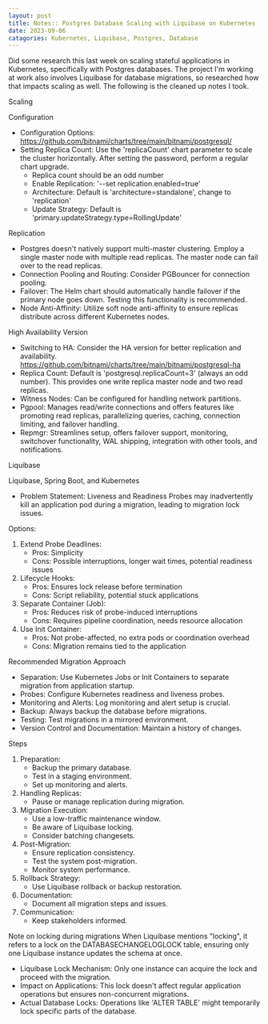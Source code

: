 ```yaml
---
layout: post
title: Notes:: Postgres Database Scaling with Liquibase on Kubernetes
date: 2023-09-06
catagories: Kubernetes, Liquibase, Postgres, Database
---
```

Did some research this last week on scaling stateful applications in Kubernetes, specifically with Postgres databases. The project I'm working at work also involves Liquibase for database migrations, so researched how that impacts scaling as well. The following is the cleaned up notes I took.

Scaling

Configuration
- Configuration Options: https://github.com/bitnami/charts/tree/main/bitnami/postgresql/
- Setting Replica Count: Use the 'replicaCount' chart parameter to scale the cluster horizontally. After setting the password, perform a regular chart upgrade.
  - Replica count should be an odd number
  - Enable Replication: '--set replication.enabled=true'
  - Architecture: Default is 'architecture=standalone', change to 'replication'
  - Update Strategy: Default is 'primary.updateStrategy.type=RollingUpdate'

Replication
- Postgres doesn't natively support multi-master clustering. Employ a single master node with multiple read replicas. The master node can fail over to the read replicas.
- Connection Pooling and Routing: Consider PGBouncer for connection pooling.
- Failover: The Helm chart should automatically handle failover if the primary node goes down. Testing this functionality is recommended.
- Node Anti-Affinity: Utilize soft node anti-affinity to ensure replicas distribute across different Kubernetes nodes.

High Availability Version
- Switching to HA: Consider the HA version for better replication and availability. https://github.com/bitnami/charts/tree/main/bitnami/postgresql-ha
- Replica Count: Default is 'postgresql.replicaCount=3' (always an odd number). This provides one write replica master node and two read replicas.
- Witness Nodes: Can be configured for handling network partitions.
- Pgpool: Manages read/write connections and offers features like promoting read replicas, parallelizing queries, caching, connection limiting, and failover handling.
- Repmgr: Streamlines setup, offers failover support, monitoring, switchover functionality, WAL shipping, integration with other tools, and notifications.

Liquibase

Liquibase, Spring Boot, and Kubernetes
- Problem Statement: Liveness and Readiness Probes may inadvertently kill an application pod during a migration, leading to migration lock issues.

Options:
1. Extend Probe Deadlines:
   - Pros: Simplicity
   - Cons: Possible interruptions, longer wait times, potential readiness issues
2. Lifecycle Hooks:
   - Pros: Ensures lock release before termination
   - Cons: Script reliability, potential stuck applications
3. Separate Container (Job):
   - Pros: Reduces risk of probe-induced interruptions
   - Cons: Requires pipeline coordination, needs resource allocation
4. Use Init Container:
   - Pros: Not probe-affected, no extra pods or coordination overhead
   - Cons: Migration remains tied to the application

Recommended Migration Approach
- Separation: Use Kubernetes Jobs or Init Containers to separate migration from application startup.
- Probes: Configure Kubernetes readiness and liveness probes.
- Monitoring and Alerts: Log monitoring and alert setup is crucial.
- Backup: Always backup the database before migrations.
- Testing: Test migrations in a mirrored environment.
- Version Control and Documentation: Maintain a history of changes.

Steps

1. Preparation:
   - Backup the primary database.
   - Test in a staging environment.
   - Set up monitoring and alerts.
2. Handling Replicas:
   - Pause or manage replication during migration.
3. Migration Execution:
   - Use a low-traffic maintenance window.
   - Be aware of Liquibase locking.
   - Consider batching changesets.
4. Post-Migration:
   - Ensure replication consistency.
   - Test the system post-migration.
   - Monitor system performance.
5. Rollback Strategy:
   - Use Liquibase rollback or backup restoration.
6. Documentation:
   - Document all migration steps and issues.
7. Communication:
   - Keep stakeholders informed.

Note on locking during migrations
When Liquibase mentions "locking", it refers to a lock on the DATABASECHANGELOGLOCK table, ensuring only one Liquibase instance updates the schema at once.

- Liquibase Lock Mechanism: Only one instance can acquire the lock and proceed with the migration.
- Impact on Applications: This lock doesn't affect regular application operations but ensures non-concurrent migrations.
- Actual Database Locks: Operations like 'ALTER TABLE' might temporarily lock specific parts of the database.